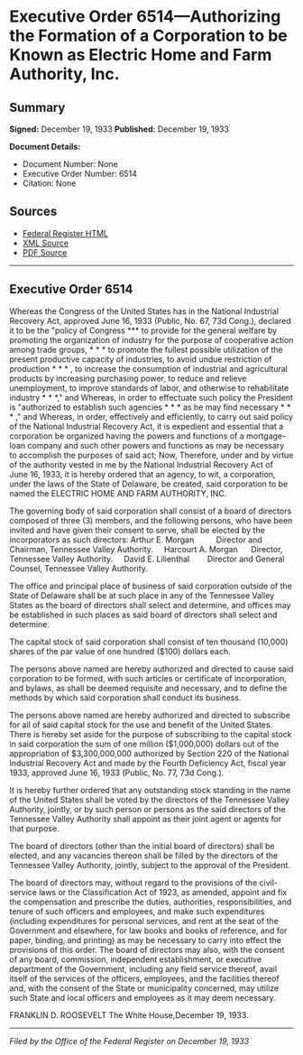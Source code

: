 # Executive Order 6514—Authorizing the Formation of a Corporation to be Known as Electric Home and Farm Authority, Inc.

## Summary

**Signed:** December 19, 1933
**Published:** December 19, 1933

**Document Details:**
- Document Number: None
- Executive Order Number: 6514
- Citation: None

## Sources
- [Federal Register HTML](https://www.presidency.ucsb.edu/documents/executive-order-6514-authorizing-the-formation-corporation-be-known-electric-home-and-farm)
- [XML Source](None)
- [PDF Source](None)

---

## Executive Order 6514

Whereas the Congress of the United States has in the National Industrial Recovery Act, approved June 16, 1933 (Public, No. 67, 73d Cong.), declared it to be the "policy of Congress *** to provide for the general welfare by promoting the organization of industry for the purpose of cooperative action among trade groups, * * * to promote the fullest possible utilization of the present productive capacity of industries, to avoid undue restriction of production * * * , to increase the consumption of industrial and agricultural products by increasing purchasing power, to reduce and relieve unemployment, to improve standards of labor, and otherwise to rehabilitate industry * * *," and
Whereas, in order to effectuate such policy the President is "authorized to establish such agencies * * * as he may find necessary * * * ," and
Whereas, in order, effectively and efficiently, to carry out said policy of the National Industrial Recovery Act, it is expedient and essential that a corporation be organized having the powers and functions of a mortgage-loan company and such other powers and functions as may be necessary to accomplish the purposes of said act;
Now, Therefore, under and by virtue of the authority vested in me by the National Industrial Recovery Act of June 16, 1933, it is hereby ordered that an agency, to wit, a corporation, under the laws of the State of Delaware, be created, said corporation to be named the ELECTRIC HOME AND FARM AUTHORITY, INC.

The governing body of said corporation shall consist of a board of directors composed of three (3) members, and the following persons, who have been invited and have given their consent to serve, shall be elected by the incorporators as such directors:
Arthur E. Morgan          Director and Chairman, Tennessee Valley Authority.     Harcourt A. Morgan      Director, Tennessee Valley Authority.     David E. Lilienthal        Director and General Counsel, Tennessee Valley Authority.

The office and principal place of business of said corporation outside of the State of Delaware shall be at such place in any of the Tennessee Valley States as the board of directors shall select and determine, and offices may be established in such places as said board of directors shall select and determine.

The capital stock of said corporation shall consist of ten thousand (10,000) shares of the par value of one hundred ($100) dollars each.

The persons above named are hereby authorized and directed to cause said corporation to be formed, with such articles or certificate of incorporation, and bylaws, as shall be deemed requisite and necessary, and to define the methods by which said corporation shall conduct its business.

The persons above named are hereby authorized and directed to subscribe for all of said capital stock for the use and benefit of the United States. There is hereby set aside for the purpose of subscribing to the capital stock in said corporation the sum of one million ($1,000,000) dollars out of the appropriation of $3,300,000,000 authorized by Section 220 of the National Industrial Recovery Act and made by the Fourth Deficiency Act, fiscal year 1933, approved June 16, 1933 (Public, No. 77, 73d Cong.).

It is hereby further ordered that any outstanding stock standing in the name of the United States shall be voted by the directors of the Tennessee Valley Authority, jointly, or by such person or persons as the said directors of the Tennessee Valley Authority shall appoint as their joint agent or agents for that purpose.

The board of directors (other than the initial board of directors) shall be elected, and any vacancies thereon shall be filled by the directors of the Tennessee Valley Authority, jointly, subject to the approval of the President.

The board of directors may, without regard to the provisions of the civil-service laws or the Classification Act of 1923, as amended, appoint and fix the compensation and prescribe the duties, authorities, responsibilities, and tenure of such officers and employees, and make such expenditures (including expenditures for personal services, and rent at the seat of the Government and elsewhere, for law books and books of reference, and for paper, binding, and printing) as may be necessary to carry into effect the provisions of this order. The board of directors may also, with the consent of any board, commission, independent establishment, or executive department of the Government, including any field service thereof, avail itself of the services of the officers, employees, and the facilities thereof and, with the consent of the State or municipality concerned, may utilize such State and local officers and employees as it may deem necessary.

FRANKLIN D. ROOSEVELT
The White House,December 19, 1933.

---

*Filed by the Office of the Federal Register on December 19, 1933*
